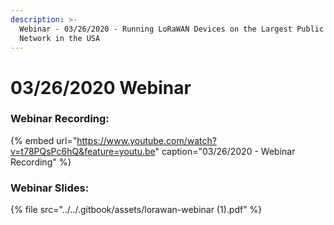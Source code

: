 ```yaml
---
description: >-
  Webinar - 03/26/2020 - Running LoRaWAN Devices on the Largest Public LoRaWAN
  Network in the USA
---
```


# 03/26/2020 Webinar

### Webinar Recording: 

{% embed url="https://www.youtube.com/watch?v=t78PQsPc6hQ&feature=youtu.be" caption="03/26/2020 - Webinar Recording" %}

### Webinar Slides:

{% file src="../../.gitbook/assets/lorawan-webinar \(1\).pdf" %}

